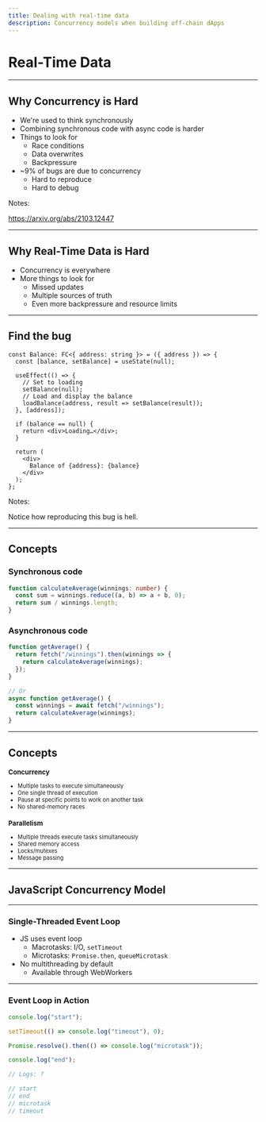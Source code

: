 ```yaml
---
title: Dealing with real-time data
description: Concurrency models when building off-chain dApps
---
```


# Real-Time Data

---

## Why Concurrency is Hard

- We're used to think synchronously
- Combining synchronous code with async code is harder
- Things to look for
  - Race conditions
  - Data overwrites
  - Backpressure
- ~9% of bugs are due to concurrency
  - Hard to reproduce
  - Hard to debug

Notes:

https://arxiv.org/abs/2103.12447

---

## Why Real-Time Data is Hard

- Concurrency is everywhere
- More things to look for
  - Missed updates
  - Multiple sources of truth
  - Even more backpressure and resource limits

---

## Find the bug

```tsx
const Balance: FC<{ address: string }> = ({ address }) => {
  const [balance, setBalance] = useState(null);

  useEffect(() => {
    // Set to loading
    setBalance(null);
    // Load and display the balance
    loadBalance(address, result => setBalance(result));
  }, [address]);

  if (balance == null) {
    return <div>Loading…</div>;
  }

  return (
    <div>
      Balance of {address}: {balance}
    </div>
  );
};
```

Notes:

Notice how reproducing this bug is hell.

---

## Concepts

### Synchronous code

```ts
function calculateAverage(winnings: number) {
  const sum = winnings.reduce((a, b) => a + b, 0);
  return sum / winnings.length;
}
```

### Asynchronous code

```ts
function getAverage() {
  return fetch("/winnings").then(winnings => {
    return calculateAverage(winnings);
  });
}

// Or
async function getAverage() {
  const winnings = await fetch("/winnings");
  return calculateAverage(winnings);
}
```

---

## Concepts

<pba-cols style="font-size: 0.8em">
<pba-col>

### Concurrency

- Multiple tasks to execute simultaneously
- One single thread of execution
- Pause at specific points to work on another task
- No shared-memory races

</pba-col>
<pba-col>

### Parallelism

- Multiple threads execute tasks simultaneously
- Shared memory access
- Locks/mutexes
- Message passing

</pba-col>
</pba-cols>

---

## JavaScript Concurrency Model

---

### Single-Threaded Event Loop

- JS uses event loop
  - Macrotasks: I/O, `setTimeout`
  - Microtasks: `Promise.then`, `queueMicrotask`
- No multithreading by default
  - Available through WebWorkers

---

### Event Loop in Action

```ts
console.log("start");

setTimeout(() => console.log("timeout"), 0);

Promise.resolve().then(() => console.log("microtask"));

console.log("end");

// Logs: ?
```

```ts
// start
// end
// microtask
// timeout
```

<!-- .element: class="fragment" -->
